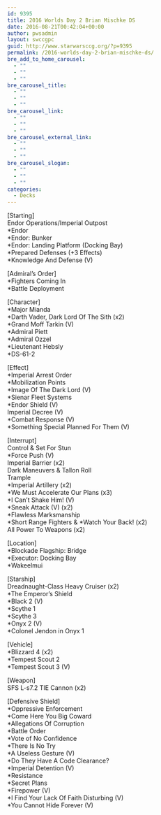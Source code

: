 ```yaml
---
id: 9395
title: 2016 Worlds Day 2 Brian Mischke DS
date: 2016-08-21T00:42:04+00:00
author: pwsadmin
layout: swccgpc
guid: http://www.starwarsccg.org/?p=9395
permalink: /2016-worlds-day-2-brian-mischke-ds/
bre_add_to_home_carousel:
  - ""
  - ""
  - ""
bre_carousel_title:
  - ""
  - ""
  - ""
bre_carousel_link:
  - ""
  - ""
  - ""
bre_carousel_external_link:
  - ""
  - ""
  - ""
bre_carousel_slogan:
  - ""
  - ""
  - ""
categories:
  - Decks
---
```

[Starting]  
Endor Operations/Imperial Outpost  
*Endor  
*Endor: Bunker  
*Endor: Landing Platform (Docking Bay)  
*Prepared Defenses (+3 Effects)  
*Knowledge And Defense (V)

[Admiral&#8217;s Order]  
*Fighters Coming In  
*Battle Deployment

[Character]  
*Major Mianda  
*Darth Vader, Dark Lord Of The Sith (x2)  
*Grand Moff Tarkin (V)  
*Admiral Piett  
*Admiral Ozzel  
*Lieutenant Hebsly  
*DS-61-2

[Effect]  
*Imperial Arrest Order  
*Mobilization Points  
*Image Of The Dark Lord (V)  
*Sienar Fleet Systems  
*Endor Shield (V)  
Imperial Decree (V)  
*Combat Response (V)  
*Something Special Planned For Them (V)

[Interrupt]  
Control & Set For Stun  
*Force Push (V)  
Imperial Barrier (x2)  
Dark Maneuvers & Tallon Roll  
Trample  
*Imperial Artillery (x2)  
*We Must Accelerate Our Plans (x3)  
*I Can&#8217;t Shake Him! (V)  
*Sneak Attack (V) (x2)  
*Flawless Marksmanship  
\*Short Range Fighters & \*Watch Your Back! (x2)  
All Power To Weapons (x2)

[Location]  
*Blockade Flagship: Bridge  
*Executor: Docking Bay  
*Wakeelmui

[Starship]  
Dreadnaught-Class Heavy Cruiser (x2)  
*The Emperor&#8217;s Shield  
*Black 2 (V)  
*Scythe 1  
*Scythe 3  
*Onyx 2 (V)  
*Colonel Jendon in Onyx 1

[Vehicle]  
*Blizzard 4 (x2)  
*Tempest Scout 2  
*Tempest Scout 3 (V)

[Weapon]  
SFS L-s7.2 TIE Cannon (x2)

[Defensive Shield]  
*Oppressive Enforcement  
*Come Here You Big Coward  
*Allegations Of Corruption  
*Battle Order  
*Vote of No Confidence  
*There Is No Try  
*A Useless Gesture (V)  
*Do They Have A Code Clearance?  
*Imperial Detention (V)  
*Resistance  
*Secret Plans  
*Firepower (V)  
*I Find Your Lack Of Faith Disturbing (V)  
*You Cannot Hide Forever (V)